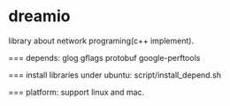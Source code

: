 dreamio
===
library about network programing(c++ implement).

===
depends:
  glog 
  gflags
  protobuf
  google-perftools

===
install libraries under ubuntu:
  script/install_depend.sh

===
platform:
  support linux and mac.
